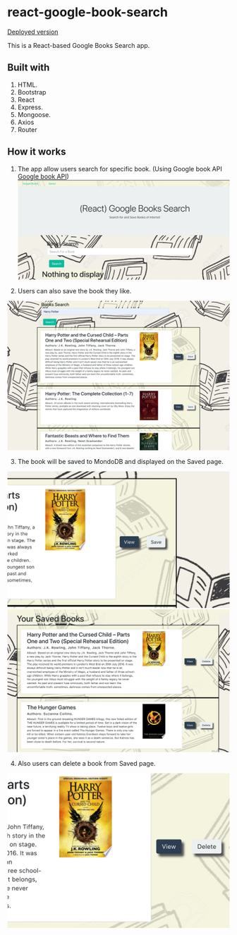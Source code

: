 # react-google-book-search

[Deployed version](https://developers.google.com/books)

This is a React-based Google Books Search app.

## Built with 
1. HTML.
2. Bootstrap
3. React
4. Express.
5. Mongoose.
6. Axios
7. Router

## How it works

1. The app allow users search for specific book. (Using Google book API [Google book API](https://developers.google.com/books))
![search](client/public/images/rm-1.png)

2. Users can also save the book they like.

![search](client/public/images/rm-2.png)

3. The book will be saved to MondoDB and displayed on the Saved page.

![search](client/public/images/rm-3.png)
![search](client/public/images/rm-4.png)


4. Also users can delete a book from Saved page.

![search](client/public/images/rm-5.png)
